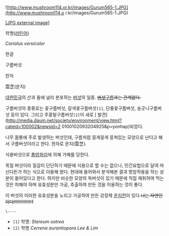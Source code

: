 ![http://www.mushroom114.or.kr/images/Gurum565-1.JPG](http://www.mushroom114.o
r.kr/images/Gurum565-1.JPG)

[[JPG external image]](http://www.mushroom114.or.kr/images/Gurum565-1.JPG)

  

학명([라틴어](%EB%9D%BC%ED%8B%B4%EC%96%B4.md))

_Coriolus versicolor_

한글

구름버섯

한자

雲芝(운지)

[대한민국](%EB%8C%80%ED%95%9C%EB%AF%BC%EA%B5%AD.md)의 산과 들에 널리 분포하는
[버섯](%EB%B2%84%EC%84%AF.md)의 일종.
<del>[버섯구름](%EB%B2%84%EC%84%AF%EA%B5%AC%EB%A6%84.md)과는 관계없다.</del>

구름버섯의 종류로는 꽃구름버섯, 갈색꽃구름버섯`[1]`, 단풍꽃구름버섯, 송곳니구름버섯 등이 있다. 그리고 주홍털구름버섯`[2]`이 새로 [
발견](http://media.daum.net/society/environment/view.html?cateid=100002&newsid=2
0100102093204925&p=yonhap)되었다.

나무 몸통에 주로 발생하는 버섯인데, 구름처럼 뭉게뭉게 뭉쳐있는 모양으로 난다고 해서 구름버섯이라고 한다. 한자로 운지(雲芝).

식용버섯으로 [톱밥파리](%ED%86%B1%EB%B0%A5%ED%8C%8C%EB%A6%AC.md)에 의해 가해를 당한다.

목질 버섯이라 질감이 단단하기 때문에 식용으로 할 수는 없으나, 민간요법으로 달여 마신다든가 하는 식으로 이용해 왔다. 현대에 들어와서
분석해본 결과 항암작용을 하는 성분이 들어있다고 한다. 하지만 비슷한 모양의 독버섯이 있기 때문에 직접 채취하여 먹는 것은 피해야 하며
유효성분만 가공, 추출하여 만든 것을 이용하는 것이 좋다.

이 버섯의 이러한 유효성분을 노리고 가공하여 만든 강장제 [운지천](%EC%9A%B4%EC%A7%80%EC%B2%9C.md)이
있다.<del>나는 자연인이다!!!!!!!!!!!!!!1</del>

`\----`

  * `[1]` 학명: _Stereum ostrea_
  * `[2]` 학명 _Cerrena aurantiopora Lee & Lim_

